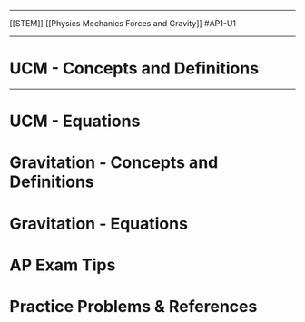 ___________________
[[STEM]]
[[Physics Mechanics Forces and Gravity]]
#AP1-U1 

________________
# UCM - Concepts and Definitions
______________

# UCM - Equations

# Gravitation - Concepts and Definitions

# Gravitation - Equations

# AP Exam Tips

# Practice Problems & References

